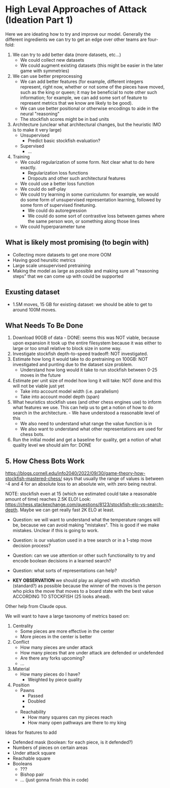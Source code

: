# High Leval Approaches of Attack (Ideation Part 1)
Here we are ideating how to try and improve our model. Generally the different ingredients we can try to get an edge over other teams are four-fold:

1. We can try to add better data (more datasets, etc...)
    - We could collect new datasets
    - We could augment existing datasets (this might be easier in the later game with symmetries)
2. We can use better preprocessing
    - We can add better features (for example, different integers represent, right now, whether or not some of the pieces have moved, such as the king or queen; it may be beneficial to note other such information; for example, we can add some sort of feature to represent metrics that we know are likely to be good).
    - We can use better positional or otherwise encodings to aide in the neural "reasoning"
    - The stockfish scores might be in bad units
3. Architecture (unclear what architectural changes, but the heuristic IMO is to make it very large)
    - Unsupervised
        - Predict basic stockfish evaluation?
    - Supervised
        - ...
4. Training
    - We could regularization of some form. Not clear what to do here exactly.
        - Regularization loss functions
        - Dropouts and other such architectural features
    - We could use a better loss function
    - We could do self-play
    - We could try learning in some curriculumn: for example, we would do some form of unsupervised representation learning, followed by some form of supervised finetuning.
        - We could do autoregression
        - We could do some sort of contrastive loss between games where the same person won, or something along those lines
    - We could hyperparameter tune

## What is likely most promising (to begin with)
- Collecting more datasets to get one more OOM
- Having good heursitic metrics
- Large scale unsupervised pretraining
- Making the model as large as possible and making sure all "reasoning steps" that we can come up with could be supported

## Exusting dataset
- 1.5M moves, 15 GB for existing dataset: we should be able to get to around 100M moves.

## What Needs To Be Done
1. Download 90GB of data - DONE: seems this was NOT viable, because upon expansion it took up the entire filesystem because it was either to large or too small relative to block size in some way.
2. Investigate stockfish depth-to-speed tradeoff: NOT investigated.
3. Estimate how long it would take to do pretraining on 100GB: NOT investigated and punting due to the dataset size problem.
    - Understand how long would it take to run stockfish between 0-25 moves in the future
4. Estimate per unit size of model how long it will take: NOT done and this will not be viable just yet
    - Take into account model width (i.e. parallelism)
    - Take into account model depth (span)
5. What heuristics stockfish uses (and other chess engines use) to inform what features we use. This can help us to get a notion of how to do search in the architecture. - We have understood a reasonable level of this
    - We also need to understand what range the value function is in
    - We also want to understand what other representations are used for chess bots.
6. Run the initial model and get a baseline for quality, get a notion of what quality level we should aim for: DONE

## 5. How Chess Bots Work
https://blogs.cornell.edu/info2040/2022/09/30/game-theory-how-stockfish-mastered-chess/ says that usually the range of values is between -4 and 4 for an absolute loss to an absolute win, with zero being neutral.

NOTE: stockfish even at 15 (which we estimated could take a reasonable amount of time) reaches 2.5K ELO! Look: https://chess.stackexchange.com/questions/8123/stockfish-elo-vs-search-depth. Maybe we can get really fast 2K ELO at least.

- Question: we will want to understand what the temperature ranges will be, because we can avoid making "mistakes". This is good if we make mistakes. Unclear if this is going to work.

- Question: is our valuation used in a tree search or in a 1-step move decision process?
- Question: can we use attention or other such functionality to try and encode boolean decisions in a learned search?
- Question: what sorts of representations can help?
- **KEY OBSERVATION** we should play as aligned with stockfish (standard?) as possible because the winner of the moves is the person who picks the move that moves to a board state with the best value ACCORDING TO STOCKFISH (25 looks ahead).

Other help from Claude opus.

We will want to have a large taxonomy of metrics based on:
1. Centrality
    - Some pieces are more effective in the center
    - More pieces in the center is better
2. Conflict
    - How many pieces are under attack
    - How many pieces that are under attack are defended or undefended
    - Are there any forks upcoming?
    - ...
3. Material
    - How many pieces do I have?
        - Weighted by piece quality
4. Position
    - Pawns
        - Passed
        - Doubled
        - 
    - Reachability
        - How many squares can my pieces reach
        - How many open pathways are there to my king

Ideas for features to add
- Defended mask (boolean: for each piece, is it defended?)
- Numbers of pieces on certain areas
- Under attack square
- Reachable square
- Booleans
    - ???
    - Bishop pair
    - ...
(just gonna finish this in code)
